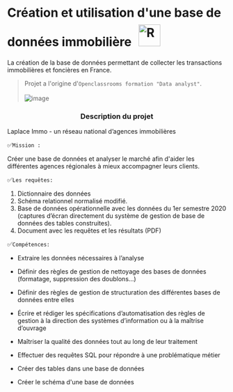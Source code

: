 # Création et utilisation d'une base de données immobilière <a href="https://www.r-project.org/" target="_blank"><img style="margin: 10px" src="https://profilinator.rishav.dev/skills-assets/r.svg" alt="R" height="50" /></a>

 La création de la base de données permettant de collecter les transactions immobilières et foncières en France.

> Projet  a l'origine d'`Openclassrooms formation "Data analyst"`.  <br> <br>
![image](https://github.com/ElenaBayk/Base_de_donnees_immobiliere_SQL/assets/141257192/608c450b-6067-4dd3-bbf2-87b950ee7644)





###  <div align="center"> **Description du projet**</div>




 Laplace Immo - un réseau national d’agences immobilières
 

✅`Mission :`

Créer une base de  données et analyser le marché afin d'aider les différentes agences régionales à mieux accompagner leurs clients.

✅`Les requêtes:`


1. Dictionnaire des données
2. Schéma relationnel normalisé modifié.
3. Base de données opérationnelle avec les données du 1er semestre 2020 (captures
d’écran directement du système de gestion de base de données des tables
construites).
4. Document avec les requêtes et les résultats (PDF)

✅`Compétences:`

-	Extraire les données nécessaires à l’analyse<br>
-	Définir des règles de gestion de nettoyage des bases de données (formatage, suppression des doublons…)<br>
-	Définir des règles de gestion de structuration des différentes bases de données entre elles<br>
-	Écrire et rédiger les spécifications d’automatisation des règles de gestion à la direction des systèmes d’information ou à la maîtrise d’ouvrage<br>
-	Maîtriser la qualité des données tout au long de leur traitement<br>

- Effectuer des requêtes SQL pour répondre à une problématique métier
- Créer des tables dans une base de données
- Créer le schéma d'une base de données




